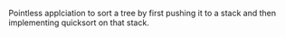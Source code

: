 Pointless applciation to sort a tree by first pushing it to a stack and then implementing quicksort on that stack.
